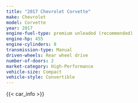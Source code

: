 ```yaml
---
title: "2017 Chevrolet Corvette"
make: Chevrolet
model: Corvette
year: 2017
engine-fuel-type: premium unleaded (recommended)
engine-hp: 455
engine-cylinders: 8
transmission-type: Manual
driven-wheels: Rear wheel drive
number-of-doors: 2
market-category: High-Performance
vehicle-size: Compact
vehicle-style: Convertible
---
```


{{< car_info >}}
